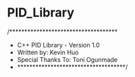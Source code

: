 # PID_Library
/************************************
* C++ PID Library   - Version 1.0
* Written by: Kevin Huo
* Special Thanks To: Toni Ogunmade
* ************************************/
